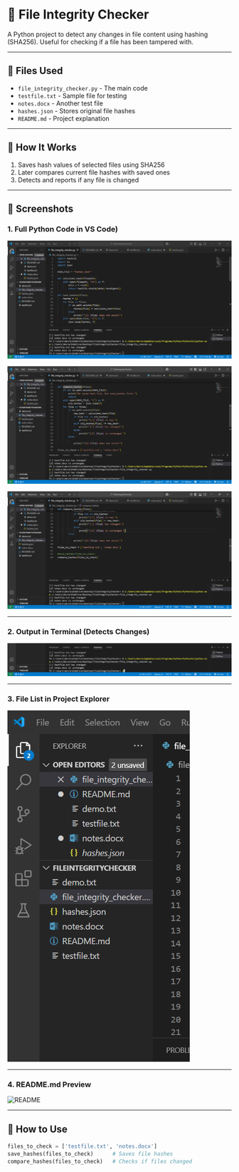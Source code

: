 # 🔐 File Integrity Checker

A Python project to detect any changes in file content using hashing (SHA256). Useful for checking if a file has been tampered with.

---

## 📁 Files Used
- `file_integrity_checker.py` - The main code
- `testfile.txt` - Sample file for testing
- `notes.docx` - Another test file
- `hashes.json` - Stores original file hashes
- `README.md` - Project explanation

---

## 🧠 How It Works
1. Saves hash values of selected files using SHA256
2. Later compares current file hashes with saved ones
3. Detects and reports if any file is changed

---

## 📸 Screenshots

### 1. Full Python Code in VS Code)
![image alt](https://github.com/nikhithavadlamudi-cyber/fileintegritychecker/blob/4cb1cb77f990632a5ad7f4996e4e8e68cc7df288/code_part1.png)

![image alt](https://github.com/nikhithavadlamudi-cyber/fileintegritychecker/blob/b614e4b0ebd56b87f1efcfb4269abaca6d0068ea/code_part2.png)

![image alt](https://github.com/nikhithavadlamudi-cyber/fileintegritychecker/blob/18e798133079dc53dcf0909cfe2519306cc6c282/code_part3.png)

---

### 2. Output in Terminal (Detects Changes)
![image alt](https://github.com/nikhithavadlamudi-cyber/fileintegritychecker/blob/cfa74ad0914b948f5ad87930ade65c2f64f9936d/output_screenshot.png)

---

### 3. File List in Project Explorer
![image alt](https://github.com/nikhithavadlamudi-cyber/fileintegritychecker/blob/130a3b4b2167354e5aae7f320eeca7c69836a8af/explorer_screenshot.png)

---

### 4. README.md Preview
![README](readme_screenshot.png)

---

## 🚀 How to Use

```python
files_to_check = ['testfile.txt', 'notes.docx']
save_hashes(files_to_check)      # Saves file hashes
compare_hashes(files_to_check)   # Checks if files changed
